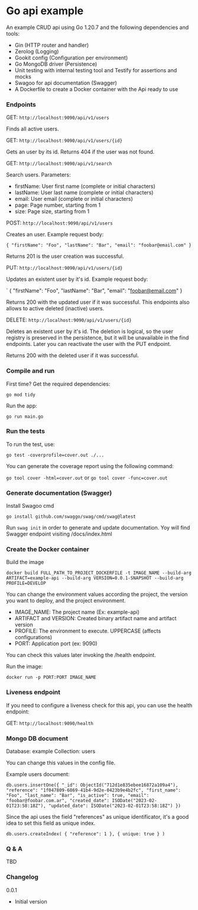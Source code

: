 # Go api example

An example CRUD api using Go 1.20.7 and the following dependencies and tools:

- Gin (HTTP router and handler)
- Zerolog (Logging)
- Gookit config (Configuration per environment)
- Go MongoDB driver (Persistence)
- Unit testing with internal testing tool and Testify for assertions and mocks
- Swagoo for api documentation (Swagger)
- A Dockerfile to create a Docker container with the Api ready to use

### Endpoints

GET: `http://localhost:9090/api/v1/users`

Finds all active users.

GET: `http://localhost:9090/api/v1/users/{id}`

Gets an user by its id. Returns 404 if the user was not found.

GET: `http://localhost:9090/api/v1/search`

Search users. Parameters:
- firstName: User first name (complete or initial characters)
- lastName: User last name (complete or initial characters)
- email: User email (complete or initial characters)
- page: Page number, starting from 1
- size: Page size, starting from 1

POST: `http://localhost:9090/api/v1/users`

Creates an user. Example request body:

`
{
    "firstName": "Foo",
    "lastName": "Bar",
    "email": "foobar@email.com"
}
`

Returns 201 is the user creation was successful.

PUT: `http://localhost:9090/api/v1/users/{id}`

Updates an existent user by it's id. Example request body:

`
{
    "firstName": "Foo",
    "lastName": "Bar",
    "email": "foobar@email.com"
}

Returns 200 with the updated user if it was successful. This endpoints also allows to active deleted (inactive) users.

DELETE: `http://localhost:9090/api/v1/users/{id}`

Deletes an existent user by it's id. The deletion is logical, so the user registry is preserved in the persistence, but it will be unavailable in the find endpoints. Later you can reactivate the user with the PUT endpoint.

Returns 200 with the deleted user if it was successful.

### Compile and run

First time? Get the required dependencies:

`go mod tidy`

Run the app:

`go run main.go`

### Run the tests

To run the test, use:

`go test -coverprofile=cover.out ./...`

You can generate the coverage report using the following command:

 `go tool cover -html=cover.out` or  `go tool cover -func=cover.out`

 ### Generate documentation (Swagger)

Install Swagoo cmd

`go install github.com/swaggo/swag/cmd/swag@latest`

Run `swag init` in order to generate and update documentation. Yoy will find Swagger endpoint visiting /docs/index.html

### Create the Docker container

Build the image

`docker build FULL_PATH_TO_PROJECT_DOCKERFILE -t IMAGE_NAME --build-arg ARTIFACT=example-api --build-arg VERSION=0.0.1-SNAPSHOT --build-arg PROFILE=DEVELOP`

You can change the environment values according the project, the version you want to deploy, and the project environment.

- IMAGE_NAME: The project name (Ex: example-api)
- ARTIFACT and VERSION: Created binary artifact name and artifact version
- PROFILE: The environment to execute. UPPERCASE (affects configurations)
- PORT: Application port (ex: 9090)

You can check this values later invoking the /health endpoint.

Run the image:

`docker run -p PORT:PORT IMAGE_NAME`

### Liveness endpoint

If you need to configure a liveness check for this api, you can use the health endpoint:

GET: `http://localhost:9090/health`

### Mongo DB document

Database: example
Collection: users

You can change this values in the config file.

Example users document:

`
db.users.insertOne({
    "_id": ObjectId("712d1e835ebee16872a109a4"),
    "reference": "1f047809-6869-41b4-9d2e-0423b9e4b2fc",
    "first_name": "Foo",
    "last_name": "Bar",
    "is_active": true,
    "email": "foobar@foobar.com.ar",
    "created_date": ISODate("2023-02-01T23:58:18Z"),
    "updated_date": ISODate("2023-02-01T23:58:18Z")
})
`

Since the api uses the field "references" as unique identificator, it's a good idea to set this field as unique index.

`
db.users.createIndex(
{
      "reference": 1
  },
  {
      unique: true
  }
)
`

### Q & A

TBD

### Changelog

0.0.1

* Initial version
